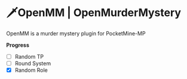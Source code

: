 # 🗡️OpenMM | OpenMurderMystery 
OpenMM is a murder mystery plugin for PocketMine-MP

**Progress**
- [ ] Random TP
- [ ] Round System 
- [x] Random Role